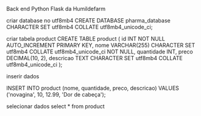 Back end Python Flask da Humildefarm

criar database no utf8mb4
CREATE DATABASE pharma_database CHARACTER SET utf8mb4 COLLATE utf8mb4_unicode_ci;

criar tabela product
CREATE TABLE product (
    id INT NOT NULL AUTO_INCREMENT PRIMARY KEY,
    nome VARCHAR(255) CHARACTER SET utf8mb4 COLLATE utf8mb4_unicode_ci NOT NULL,
    quantidade INT,
    preco DECIMAL(10, 2),
    descricao TEXT CHARACTER SET utf8mb4 COLLATE utf8mb4_unicode_ci
);

inserir dados

INSERT INTO product (nome, quantidade, preco, descricao) 
VALUES ('novagina', 10, 12.99, 'Dor de cabeça');

selecionar dados
select * from product